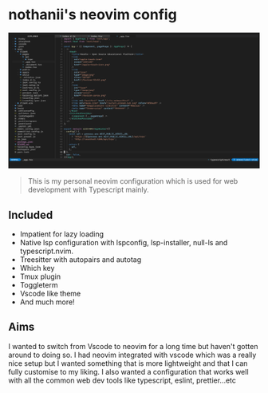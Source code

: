 # nothanii's neovim config

![Preview](./preview.png)

> This is my personal neovim configuration which is used for web development with Typescript mainly.

## Included

- Impatient for lazy loading
- Native lsp configuration with lspconfig, lsp-installer, null-ls and typescript.nvim.
- Treesitter with autopairs and autotag
- Which key
- Tmux plugin
- Toggleterm
- Vscode like theme
- And much more!

## Aims

I wanted to switch from Vscode to neovim for a long time but haven't gotten around to doing so. I had neovim integrated with vscode which was a really nice setup but I wanted something that is more lightweight and that I can fully customise to my liking. I also wanted a configuration that works well with all the common web dev tools like typescript, eslint, prettier...etc
